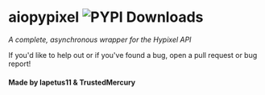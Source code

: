 # **aiopypixel** ![PYPI Downloads](https://img.shields.io/pypi/dw/aiopypixel?color=64b594&style=plastic)
*A complete, asynchronous wrapper for the Hypixel API*

If you'd like to help out or if you've found a bug, open a pull request or bug report!

#### Made by **Iapetus11** & **TrustedMercury**
